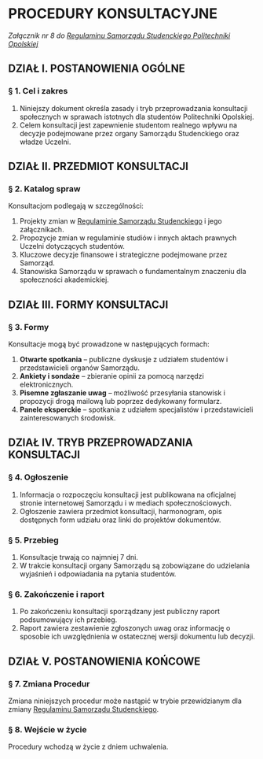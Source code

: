 ﻿# PROCEDURY KONSULTACYJNE

*Załącznik nr 8 do [Regulaminu Samorządu Studenckiego Politechniki Opolskiej](./01-regulamin-sspo.md)*

## DZIAŁ I. POSTANOWIENIA OGÓLNE

### § 1. Cel i zakres
1. Niniejszy dokument określa zasady i tryb przeprowadzania konsultacji społecznych w sprawach istotnych dla studentów Politechniki Opolskiej.
2. Celem konsultacji jest zapewnienie studentom realnego wpływu na decyzje podejmowane przez organy Samorządu Studenckiego oraz władze Uczelni.

## DZIAŁ II. PRZEDMIOT KONSULTACJI

### § 2. Katalog spraw
Konsultacjom podlegają w szczególności:
1. Projekty zmian w [Regulaminie Samorządu Studenckiego](01-regulamin-sspo.md) i jego załącznikach.
2. Propozycje zmian w regulaminie studiów i innych aktach prawnych Uczelni dotyczących studentów.
3. Kluczowe decyzje finansowe i strategiczne podejmowane przez Samorząd.
4. Stanowiska Samorządu w sprawach o fundamentalnym znaczeniu dla społeczności akademickiej.

## DZIAŁ III. FORMY KONSULTACJI

### § 3. Formy
Konsultacje mogą być prowadzone w następujących formach:
1. **Otwarte spotkania** – publiczne dyskusje z udziałem studentów i przedstawicieli organów Samorządu.
2. **Ankiety i sondaże** – zbieranie opinii za pomocą narzędzi elektronicznych.
3. **Pisemne zgłaszanie uwag** – możliwość przesyłania stanowisk i propozycji drogą mailową lub poprzez dedykowany formularz.
4. **Panele eksperckie** – spotkania z udziałem specjalistów i przedstawicieli zainteresowanych środowisk.

## DZIAŁ IV. TRYB PRZEPROWADZANIA KONSULTACJI

### § 4. Ogłoszenie
1. Informacja o rozpoczęciu konsultacji jest publikowana na oficjalnej stronie internetowej Samorządu i w mediach społecznościowych.
2. Ogłoszenie zawiera przedmiot konsultacji, harmonogram, opis dostępnych form udziału oraz linki do projektów dokumentów.

### § 5. Przebieg
1. Konsultacje trwają co najmniej 7 dni.
2. W trakcie konsultacji organy Samorządu są zobowiązane do udzielania wyjaśnień i odpowiadania na pytania studentów.

### § 6. Zakończenie i raport
1. Po zakończeniu konsultacji sporządzany jest publiczny raport podsumowujący ich przebieg.
2. Raport zawiera zestawienie zgłoszonych uwag oraz informację o sposobie ich uwzględnienia w ostatecznej wersji dokumentu lub decyzji.

## DZIAŁ V. POSTANOWIENIA KOŃCOWE

### § 7. Zmiana Procedur
Zmiana niniejszych procedur może nastąpić w trybie przewidzianym dla zmiany [Regulaminu Samorządu Studenckiego](01-regulamin-sspo.md).

### § 8. Wejście w życie
Procedury wchodzą w życie z dniem uchwalenia.



